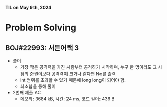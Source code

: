 **TIL on May 9th, 2024**

# Problem Solving
## BOJ#22993: 서든어택 3
* 풀이
    - 가장 작은 공격력을 가진 사람부터 공격하기 시작하며, 누구 한 명이라도 그 시점의 준원이보다 공격력이 크거나 같다면 No를 출력
    - int 범위를 초과할 수 있기 때문에 long long이 되어야 함.
    - 최소힙을 통해 풀이
* 2번째 제출 AC
    - 메모리: 3684 kB, 시간: 24 ms, 코드 길이: 436 B

